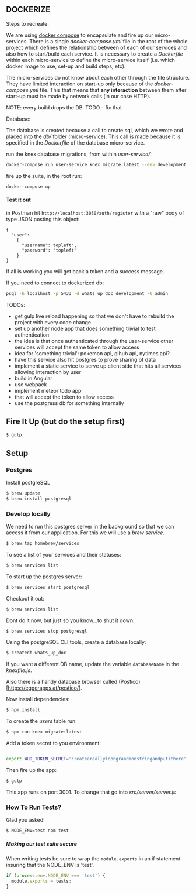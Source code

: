 ## DOCKERIZE

Steps to recreate:

We are using [docker compose](https://docs.docker.com/compose/) to encapsulate and fire up our micro-services. There is a single _docker-compose.yml_ file in the root of the whole project which defines the relationship between of each of our services and also how to start/build each service. It is necessary to create a _Dockerfile_ within each micro-service to define the micro-service itself (i.e. which docker image to use, set-up and build steps, etc).

The micro-services do not know about each other through the file structure. They have limited interaction on start-up only because of the _docker-compose.yml_ file. This that means that **any interaction** between them after start-up must be made by network calls (in our case HTTP).

NOTE: every build drops the DB. TODO - fix that

Database:

The database is created because a call to create.sql, which we wrote and placed into the _db/_ folder (micro-service). This call is made because it is specified in the _Dockerfile_ of the database micro-service.

run the knex database migrations, from within _user-service/_:

```sh
docker-compose run user-service knex migrate:latest --env development --knexfile ./knexfile.js
```

fire up the suite, in the root run:

```sh
docker-compose up
```

#### Test it out
in Postman hit `http://localhost:3030/auth/register` with a "raw" body of type JSON posting this object:
```
{
  "user":
    {
      "username": topleft",
      "password": "topleft"
    }
}
```

If all is working you will get back a token and a success message.



If you need to connect to dockerized db:

```sh
psql -h localhost -p 5433 -d whats_up_doc_development -U admin
```


TODOs:

- get gulp live reload happening so that we don't have to rebuild the project with every code change
- set up another node app that does something trivial to test authentication
 - the idea is that once authenticated through the user-service other services will accept the same token to allow access
 - idea for 'something trivial': pokemon api, gihub api, nytimes api?
 - have this service also hit postgres to prove sharing of data
- implement a static service to serve up client side that hits all services allowing interaction by user
 - build in Angular
 - use webpack
- implement meteor todo app
 - that will accept the token to allow access
 - use the postgress db for something internally


## Fire It Up (but do the setup first)

```sh
$ gulp
```

## Setup


### Postgres

Install postgreSQL

```sh
$ brew update
$ brew install postgresql
```

### Develop locally

We need to run this postgres server in the background so that we can access it from our application. For this we will use a *brew service*.

```sh
$ brew tap homebrew/services
```

To see a list of your services and their statuses:

```sh
$ brew services list
```

To start up the postgres server:

```sh
$ brew services start postgresql
```

Checkout it out:

```sh
$ brew services list
```

Dont do it now, but just so you know...to shut it down:

```sh
$ brew services stop postgresql
```

Using the postgreSQL CLI tools, create a database locally:

```sh
$ createdb whats_up_doc
```

If you want a different DB name, update the variable `databaseName` in the *knexfile.js*.

Also there is a handy database browser called (Postico)[https://eggerapps.at/postico/].

Now install dependencies:

```sh
$ npm install
```

To create the *users* table run:

```sh
$ npm run knex migrate:latest
```

Add a token secret to you environment:

```sh

export WUD_TOKEN_SECRET='createareallyloongrandmonstringandputithere'
```

Then fire up the app:

```sh
$ gulp
```

This app runs on port 3001. To change that go into _src/server/server.js_

### How To Run Tests?

Glad you asked!

```sh
$ NODE_ENV=test npm test
```
##### Making our test suite secure

When writing tests be sure to wrap the `module.exports` in an if statement insuring that the NODE_ENV is 'test'.

```javascript
if (process.env.NODE_ENV === 'test') {
  module.exports = tests;
}
```
